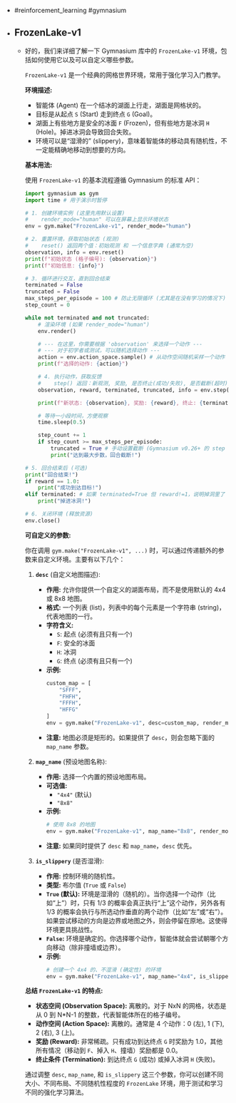 - #reinforcement_learning #gymnasium
- ## FrozenLake-v1
	- 好的，我们来详细了解一下 Gymnasium 库中的 `FrozenLake-v1` 环境，包括如何使用它以及可以自定义哪些参数。
	  
	  `FrozenLake-v1` 是一个经典的网格世界环境，常用于强化学习入门教学。
	  
	  **环境描述:**
	  
	  *   智能体 (Agent) 在一个结冰的湖面上行走，湖面是网格状的。
	  *   目标是从起点 `S` (Start) 走到终点 `G` (Goal)。
	  *   湖面上有些地方是安全的冰面 `F` (Frozen)，但有些地方是冰洞 `H` (Hole)。掉进冰洞会导致回合失败。
	  *   环境可以是“湿滑的” (slippery)，意味着智能体的移动具有随机性，不一定能精确地移动到想要的方向。
	  
	  **基本用法:**
	  
	  使用 `FrozenLake-v1` 的基本流程遵循 Gymnasium 的标准 API：
	  
	  ```python
	  import gymnasium as gym
	  import time # 用于演示时暂停
	  
	  # 1. 创建环境实例 (这里先用默认设置)
	  #    render_mode="human" 可以在屏幕上显示环境状态
	  env = gym.make("FrozenLake-v1", render_mode="human")
	  
	  # 2. 重置环境，获取初始状态 (观测)
	  #    reset() 返回两个值：初始观测 和 一个信息字典 (通常为空)
	  observation, info = env.reset()
	  print(f"初始状态 (格子编号): {observation}")
	  print(f"初始信息: {info}")
	  
	  # 3. 循环进行交互，直到回合结束
	  terminated = False
	  truncated = False
	  max_steps_per_episode = 100 # 防止无限循环 (尤其是在没有学习的情况下)
	  step_count = 0
	  
	  while not terminated and not truncated:
	      # 渲染环境 (如果 render_mode="human")
	      env.render()
	  
	      # --- 在这里，你需要根据 'observation' 来选择一个动作 ---
	      # --- 对于初学者或测试，可以随机选择动作 ---
	      action = env.action_space.sample() # 从动作空间随机采样一个动作 (0:左, 1:下, 2:右, 3:上)
	      print(f"选择的动作: {action}")
	  
	      # 4. 执行动作，获取反馈
	      #    step() 返回：新观测, 奖励, 是否终止(成功/失败), 是否截断(超时), 信息字典
	      observation, reward, terminated, truncated, info = env.step(action)
	  
	      print(f"新状态: {observation}, 奖励: {reward}, 终止: {terminated}, 截断: {truncated}, 信息: {info}")
	  
	      # 等待一小段时间，方便观察
	      time.sleep(0.5)
	  
	      step_count += 1
	      if step_count >= max_steps_per_episode:
	          truncated = True # 手动设置截断 (Gymnasium v0.26+ 的 step 会自动处理超时截断)
	          print("达到最大步数，回合截断!")
	  
	  # 5. 回合结束后 (可选)
	  print("回合结束!")
	  if reward == 1.0:
	      print("成功到达目标!")
	  elif terminated: # 如果 terminated=True 但 reward!=1，说明掉洞里了
	      print("掉进冰洞!")
	  
	  # 6. 关闭环境 (释放资源)
	  env.close()
	  ```
	  
	  **可自定义的参数:**
	  
	  你在调用 `gym.make("FrozenLake-v1", ...)` 时，可以通过传递额外的参数来自定义环境。主要有以下几个：
	  
	  1.  **`desc`** (自定义地图描述):
	      *   **作用:** 允许你提供一个自定义的湖面布局，而不是使用默认的 4x4 或 8x8 地图。
	      *   **格式:** 一个列表 (list)，列表中的每个元素是一个字符串 (string)，代表地图的一行。
	      *   **字符含义:**
	          *   `S`: 起点 (必须有且只有一个)
	          *   `F`: 安全的冰面
	          *   `H`: 冰洞
	          *   `G`: 终点 (必须有且只有一个)
	      *   **示例:**
	          ```python
	          custom_map = [
	              "SFFF",
	              "FHFH",
	              "FFFH",
	              "HFFG"
	          ]
	          env = gym.make("FrozenLake-v1", desc=custom_map, render_mode="human")
	          ```
	      *   **注意:** 地图必须是矩形的。如果提供了 `desc`，则会忽略下面的 `map_name` 参数。
	  
	  2.  **`map_name`** (预设地图名称):
	      *   **作用:** 选择一个内置的预设地图布局。
	      *   **可选值:**
	          *   `"4x4"` (默认)
	          *   `"8x8"`
	      *   **示例:**
	          ```python
	          # 使用 8x8 的地图
	          env = gym.make("FrozenLake-v1", map_name="8x8", render_mode="human")
	          ```
	      *   **注意:** 如果同时提供了 `desc` 和 `map_name`，`desc` 优先。
	  
	  3.  **`is_slippery`** (是否湿滑):
	      *   **作用:** 控制环境的随机性。
	      *   **类型:** 布尔值 (`True` 或 `False`)
	      *   **`True` (默认):** 环境是湿滑的（随机的）。当你选择一个动作（比如“上”）时，只有 1/3 的概率会真正执行“上”这个动作，另外各有 1/3 的概率会执行与所选动作垂直的两个动作（比如“左”或“右”）。如果尝试移动的方向是边界或地图之外，则会停留在原地。这使得环境更具挑战性。
	      *   **`False`:** 环境是确定的。你选择哪个动作，智能体就会尝试朝哪个方向移动（除非撞墙或边界）。
	      *   **示例:**
	          ```python
	          # 创建一个 4x4 的、不湿滑 (确定性) 的环境
	          env = gym.make("FrozenLake-v1", map_name="4x4", is_slippery=False, render_mode="human")
	          ```
	  
	  **总结 `FrozenLake-v1` 的特点:**
	  
	  *   **状态空间 (Observation Space):** 离散的。对于 NxN 的网格，状态是从 0 到 N\*N-1 的整数，代表智能体所在的格子编号。
	  *   **动作空间 (Action Space):** 离散的。通常是 4 个动作：0 (左), 1 (下), 2 (右), 3 (上)。
	  *   **奖励 (Reward):** 非常稀疏。只有成功到达终点 `G` 时奖励为 1.0，其他所有情况（移动到 `F`、掉入 `H`、撞墙）奖励都是 0.0。
	  *   **终止条件 (Termination):** 到达终点 `G` (成功) 或掉入冰洞 `H` (失败)。
	  
	  通过调整 `desc`, `map_name`, 和 `is_slippery` 这三个参数，你可以创建不同大小、不同布局、不同随机性程度的 `FrozenLake` 环境，用于测试和学习不同的强化学习算法。
